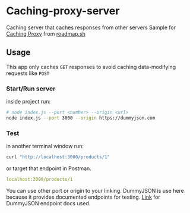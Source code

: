 # Caching-proxy-server
Caching server that caches responses from other servers
Sample for [Caching Proxy](https://roadmap.sh/projects/caching-server) from [roadmap.sh](https://roadmap.sh/)

## Usage
This app only caches `GET` responses to avoid caching data-modifying requests like `POST`

### Start/Run server
inside project run:
```bash
# node index.js --port <number> --origin <url>
node index.js --port 3000 --origin https://dummyjson.com
```

### Test
in another terminal window run:
```bash
curl "http://localhost:3000/products/1"
```

or target that endpoint in Postman.
```yaml
localhost:3000/products/1
```

You can use other port or origin to your linking.
DummyJSON is use here because it provides documented endpoints for testing.
[Link](https://dummyjson.com/docs/products#products-all) for DummyJSON endpoint docs used.
